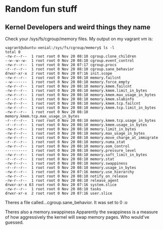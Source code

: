 # Random fun stuff



## Kernel Developers and weird things they name

Check your /sys/fs/cgroup/memory files.
My output on my vagrant vm is:
```
vagrant@ubuntu-xenial:/sys/fs/cgroup/memory$ ls -l
total 0
-rw-r--r--  1 root root 0 Nov 20 08:10 cgroup.clone_children
--w--w--w-  1 root root 0 Nov 20 08:10 cgroup.event_control
-rw-r--r--  1 root root 0 Nov 20 07:17 cgroup.procs
-r--r--r--  1 root root 0 Nov 20 08:10 cgroup.sane_behavior
drwxr-xr-x  2 root root 0 Nov 20 07:16 init.scope
-rw-r--r--  1 root root 0 Nov 20 08:10 memory.failcnt
--w-------  1 root root 0 Nov 20 08:10 memory.force_empty
-rw-r--r--  1 root root 0 Nov 20 08:10 memory.kmem.failcnt
-rw-r--r--  1 root root 0 Nov 20 08:10 memory.kmem.limit_in_bytes
-rw-r--r--  1 root root 0 Nov 20 08:10 memory.kmem.max_usage_in_bytes
-r--r--r--  1 root root 0 Nov 20 08:10 memory.kmem.slabinfo
-rw-r--r--  1 root root 0 Nov 20 08:10 memory.kmem.tcp.failcnt
-rw-r--r--  1 root root 0 Nov 20 08:10 memory.kmem.tcp.limit_in_bytes
-rw-r--r--  1 root root 0 Nov 20 08:10 memory.kmem.tcp.max_usage_in_bytes
-r--r--r--  1 root root 0 Nov 20 08:10 memory.kmem.tcp.usage_in_bytes
-r--r--r--  1 root root 0 Nov 20 08:10 memory.kmem.usage_in_bytes
-rw-r--r--  1 root root 0 Nov 20 08:10 memory.limit_in_bytes
-rw-r--r--  1 root root 0 Nov 20 08:10 memory.max_usage_in_bytes
-rw-r--r--  1 root root 0 Nov 20 08:10 memory.move_charge_at_immigrate
-r--r--r--  1 root root 0 Nov 20 08:10 memory.numa_stat
-rw-r--r--  1 root root 0 Nov 20 08:10 memory.oom_control
----------  1 root root 0 Nov 20 08:10 memory.pressure_level
-rw-r--r--  1 root root 0 Nov 20 08:10 memory.soft_limit_in_bytes
-r--r--r--  1 root root 0 Nov 20 08:10 memory.stat
-rw-r--r--  1 root root 0 Nov 20 08:10 memory.swappiness
-r--r--r--  1 root root 0 Nov 20 08:10 memory.usage_in_bytes
-rw-r--r--  1 root root 0 Nov 20 07:16 memory.use_hierarchy
-rw-r--r--  1 root root 0 Nov 20 08:10 notify_on_release
-rw-r--r--  1 root root 0 Nov 20 08:10 release_agent
drwxr-xr-x 63 root root 0 Nov 20 07:16 system.slice
-rw-r--r--  1 root root 0 Nov 20 08:10 tasks
drwxr-xr-x  2 root root 0 Nov 20 07:16 user.slice
```

Theres a file called...cgroup.sane\_behavior. It was set to 0 :o

Theres also a memory.swappiness 
Apparently the swappiness is a measure of how aggressively the kernel will swap memory pages. Who would've guessed.

